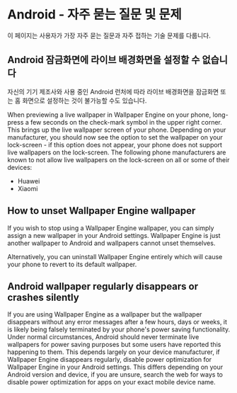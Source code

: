 # Android - 자주 묻는 질문 및 문제

이 페이지는 사용자가 가장 자주 묻는 질문과 자주 접하는 기술 문제를 다룹니다.

## Android 잠금화면에 라이브 배경화면을 설정할 수 없습니다

자신의 기기 제조사와 사용 중인 Android 런처에 따라 라이브 배경화면을 잠금화면 또는 홈 화면으로 설정하는 것이 불가능할 수도 있습니다.

When previewing a live wallpaper in Wallpaper Engine on your phone, long-press a few seconds on the check-mark symbol in the upper right corner. This brings up the live wallpaper screen of your phone. Depending on your manufacturer, you should now see the option to set the wallpaper on your lock-screen - if this option does not appear, your phone does not support live wallpapers on the lock-screen. The following phone manufacturers are known to not allow live wallpapers on the lock-screen on all or some of their devices:

* Huawei
* Xiaomi

## How to unset Wallpaper Engine wallpaper

If you wish to stop using a Wallpaper Engine wallpaper, you can simply assign a new wallpaper in your Android settings. Wallpaper Engine is just another wallpaper to Android and wallpapers cannot unset themselves.

Alternatively, you can uninstall Wallpaper Engine entirely which will cause your phone to revert to its default wallpaper.

## Android wallpaper regularly disappears or crashes silently

If you are using Wallpaper Engine as a wallpaper but the wallpaper disappears without any error messages after a few hours, days or weeks, it is likely being falsely terminated by your phone's power saving functionality. Under normal circumstances, Android should never terminate live wallpapers for power saving purposes but some users have reported this happening to them. This depends largely on your device manufacturer, if Wallpaper Engine disappears regularly, disable power optimization for Wallpaper Engine in your Android settings. This differs depending on your Android version and device, if you are unsure, search the web for ways to disable power optimization for apps on your exact mobile device name.